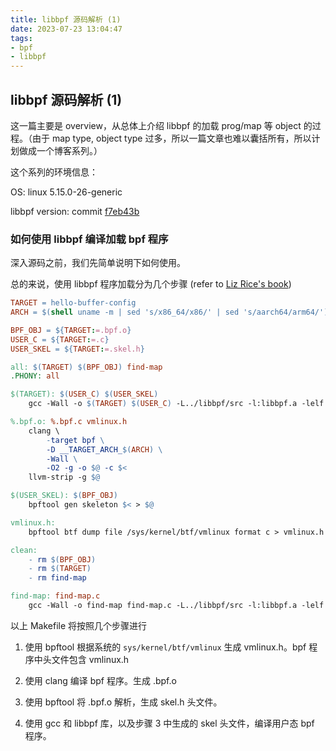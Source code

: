 ```yaml
---
title: libbpf 源码解析 (1)
date: 2023-07-23 13:04:47
tags:
- bpf
- libbpf
---
```


## libbpf 源码解析 (1)

这一篇主要是 overview，从总体上介绍 libbpf 的加载 prog/map 等 object 的过程。（由于 map type, object type 过多，所以一篇文章也难以囊括所有，所以计划做成一个博客系列。）

这个系列的环境信息：

OS: linux 5.15.0-26-generic

libbpf version: commit [f7eb43b](https://github.com/libbpf/libbpf/commit/f7eb43b90f4c8882edf6354f8585094f8f3aade0)

### 如何使用 libbpf 编译加载 bpf 程序

深入源码之前，我们先简单说明下如何使用。

总的来说，使用 libbpf 程序加载分为几个步骤 (refer to [Liz Rice's book](https://github.com/lizrice/learning-ebpf/blob/main/chapter5/Makefile))

```makefile
TARGET = hello-buffer-config
ARCH = $(shell uname -m | sed 's/x86_64/x86/' | sed 's/aarch64/arm64/')

BPF_OBJ = ${TARGET:=.bpf.o}
USER_C = ${TARGET:=.c}
USER_SKEL = ${TARGET:=.skel.h}

all: $(TARGET) $(BPF_OBJ) find-map
.PHONY: all 

$(TARGET): $(USER_C) $(USER_SKEL) 
	gcc -Wall -o $(TARGET) $(USER_C) -L../libbpf/src -l:libbpf.a -lelf -lz

%.bpf.o: %.bpf.c vmlinux.h
	clang \
	    -target bpf \
        -D __TARGET_ARCH_$(ARCH) \
	    -Wall \
	    -O2 -g -o $@ -c $<
	llvm-strip -g $@

$(USER_SKEL): $(BPF_OBJ)
	bpftool gen skeleton $< > $@

vmlinux.h:
	bpftool btf dump file /sys/kernel/btf/vmlinux format c > vmlinux.h

clean:
	- rm $(BPF_OBJ)
	- rm $(TARGET)
	- rm find-map

find-map: find-map.c
	gcc -Wall -o find-map find-map.c -L../libbpf/src -l:libbpf.a -lelf -lz
```

以上 Makefile 将按照几个步骤进行

1. 使用 bpftool 根据系统的 `sys/kernel/btf/vmlinux` 生成 vmlinux.h。bpf 程序中头文件包含 vmlinux.h



2. 使用 clang 编译 bpf 程序。生成 .bpf.o



3. 使用 bpftool 将 .bpf.o 解析，生成 skel.h 头文件。



4. 使用 gcc 和 libbpf 库，以及步骤 3 中生成的 skel 头文件，编译用户态 bpf 程序。



